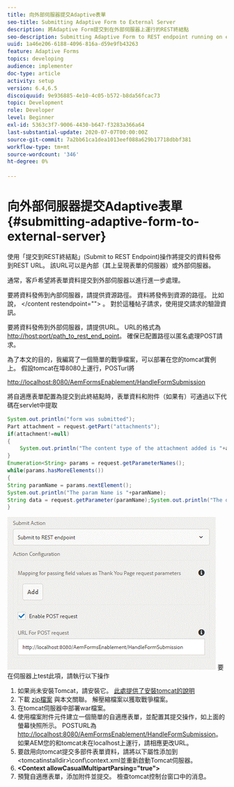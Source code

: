```yaml
---
title: 向外部伺服器提交Adaptive表單
seo-title: Submitting Adaptive Form to External Server
description: 將Adaptive Form提交到在外部伺服器上運行的REST終結點
seo-description: Submitting Adaptive Form to REST endpoint running on external server
uuid: 1a46e206-6188-4096-816a-d59e9fb43263
feature: Adaptive Forms
topics: developing
audience: implementer
doc-type: article
activity: setup
version: 6.4,6.5
discoiquuid: 9e936885-4e10-4c05-b572-b8da56fcac73
topic: Development
role: Developer
level: Beginner
exl-id: 5363c3f7-9006-4430-b647-f3283a366a64
last-substantial-update: 2020-07-07T00:00:00Z
source-git-commit: 7a2bb61ca1dea1013eef088a629b17718dbbf381
workflow-type: tm+mt
source-wordcount: '346'
ht-degree: 0%

---
```


# 向外部伺服器提交Adaptive表單 {#submitting-adaptive-form-to-external-server}

使用「提交到REST終結點」(Submit to REST Endpoint)操作將提交的資料發佈到REST URL。 該URL可以是內部（其上呈現表單的伺服器）或外部伺服器。

通常，客戶希望將表單資料提交到外部伺服器以進行進一步處理。

要將資料發佈到內部伺服器，請提供資源路徑。 資料將發佈到資源的路徑。 比如說， &lt;/content restendpoint=&quot;&quot;> 。 對於這種帖子請求，使用提交請求的驗證資訊。

要將資料發佈到外部伺服器，請提供URL。 URL的格式為 <http://host:port/path_to_rest_end_point>。 確保已配置路徑以匿名處理POST請求。

為了本文的目的，我編寫了一個簡單的戰爭檔案，可以部署在您的tomcat實例上。 假設tomcat在埠8080上運行，POSTurl將

<http://localhost:8080/AemFormsEnablement/HandleFormSubmission>

將自適應表單配置為提交到此終結點時，表單資料和附件（如果有）可通過以下代碼在servlet中提取

```java
System.out.println("form was submitted");
Part attachment = request.getPart("attachments");
if(attachment!=null)
{
    System.out.println("The content type of the attachment added is "+attachment.getContentType());
}
Enumeration<String> params = request.getParameterNames();
while(params.hasMoreElements())
{
String paramName = params.nextElement();
System.out.println("The param Name is "+paramName);
String data = request.getParameter(paramName);System.out.println("The data  is "+data);
}
```

![提交](assets/formsubmission.gif)
要在伺服器上test此項，請執行以下操作

1. 如果尚未安裝Tomcat，請安裝它。 [此處提供了安裝tomcat的說明](https://helpx.adobe.com/experience-manager/kt/forms/using/preparing-datasource-for-form-data-model-tutorial-use.html)
1. 下載 [zip檔案](assets/aemformsenablement.zip) 與本文關聯。 解壓縮檔案以獲取戰爭檔案。
1. 在tomcat伺服器中部署war檔案。
1. 使用檔案附件元件建立一個簡單的自適應表單，並配置其提交操作，如上面的螢幕快照所示。 POSTURL為 <http://localhost:8080/AemFormsEnablement/HandleFormSubmission>。 如果AEM您的和tomcat未在localhost上運行，請相應更改URL。
1. 要啟用向tomcat提交多部件表單資料，請將以下屬性添加到 &lt;tomcatinstalldir>\conf\context.xml並重新啟動Tomcat伺服器。
1. **&lt;Context allowCasualMultipartParsing=&quot;true&quot;>**
1. 預覽自適應表單，添加附件並提交。 檢查tomcat控制台窗口中的消息。
